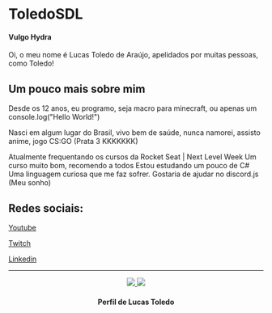 # ToledoSDL
#### Vulgo Hydra
Oi, o meu nome é Lucas Toledo de Araújo, apelidados por muitas pessoas, como Toledo!

## Um pouco mais sobre mim


Desde os 12 anos, eu programo, seja macro para minecraft, ou apenas um console.log("Hello World!")

Nasci em algum lugar do Brasil, vivo bem de saúde, nunca namorei, assisto anime, jogo CS:GO (Prata 3 KKKKKKK)

Atualmente frequentando os cursos da Rocket Seat | Next Level Week
Um curso muito bom, recomendo a todos
Estou estudando um pouco de C# Uma linguagem curiosa que me faz sofrer. Gostaria de ajudar no discord.js (Meu sonho)

## Redes sociais:
[Youtube](https://youtube.com/c/ToledoSDL)

[Twitch](https://twitch.tv/ToledoSDL)

[Linkedin]()

---

<p align = "center">
  <a href="https://github.com/joaorceschini/">
    <img src = "https://github-readme-stats.vercel.app/api?username=ToledoSDL&show_icons=true&theme=white&line_height=27">
    <img src = "https://github-readme-stats.vercel.app/api/top-langs/?username=ToledoSDL&layout=demo&theme=white">
  </a>
</p>

<h4 align="center">
    Perfil de Lucas Toledo
</h4>
